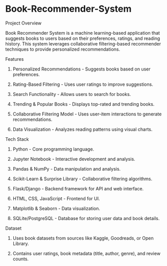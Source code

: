 # Book-Recommender-System

Project Overview

Book Recommender System is a machine learning-based application that suggests books to users based on their preferences, ratings, and reading history. This system leverages collaborative filtering-based recommender techniques to provide personalized recommendations.


Features

1. Personalized Recommendations - Suggests books based on user preferences.

2. Rating-Based Filtering - Uses user ratings to improve suggestions.

3. Search Functionality - Allows users to search for books.

4. Trending & Popular Books - Displays top-rated and trending books.

5. Collaborative Filtering Model - Uses user-item interactions to generate recommendations.

6. Data Visualization - Analyzes reading patterns using visual charts.


Tech Stack

1. Python - Core programming language.
 
2. Jupyter Notebook - Interactive development and analysis.

3. Pandas & NumPy - Data manipulation and analysis.

4. Scikit-Learn & Surprise Library - Collaborative filtering algorithms.

5. Flask/Django - Backend framework for API and web interface.

6. HTML, CSS, JavaScript - Frontend for UI.

7. Matplotlib & Seaborn - Data visualization.

8. SQLite/PostgreSQL - Database for storing user data and book details.


Dataset

1. Uses book datasets from sources like Kaggle, Goodreads, or Open Library.

2. Contains user ratings, book metadata (title, author, genre), and review counts.

